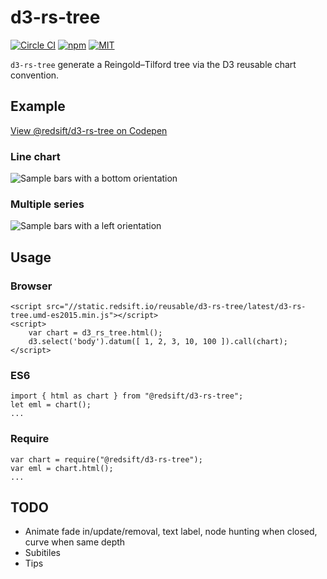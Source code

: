 # d3-rs-tree

[![Circle CI](https://img.shields.io/circleci/project/redsift/d3-rs-tree.svg?style=flat-square)](https://circleci.com/gh/redsift/d3-rs-tree)
[![npm](https://img.shields.io/npm/v/@redsift/d3-rs-tree.svg?style=flat-square)](https://www.npmjs.com/package/@redsift/d3-rs-tree)
[![MIT](https://img.shields.io/badge/license-MIT-blue.svg?style=flat-square)](https://raw.githubusercontent.com/redsift/d3-rs-tree/master/LICENSE)

`d3-rs-tree` generate a Reingold–Tilford tree via the D3 reusable chart convention.

## Example

[View @redsift/d3-rs-tree on Codepen](http://codepen.io/collection/DgkEpa/)

### Line chart

![Sample bars with a bottom orientation](https://bricks.redsift.cloud/reusable/d3-rs-tree.svg?_datum=[1,200,3100,1000]&orientation=bottom)

### Multiple series

![Sample bars with a left orientation](https://bricks.redsift.cloud/reusable/d3-rs-tree.svg?_datum=[[1,2,4],[0,1]])

## Usage

### Browser

    <script src="//static.redsift.io/reusable/d3-rs-tree/latest/d3-rs-tree.umd-es2015.min.js"></script>
    <script>
        var chart = d3_rs_tree.html();
        d3.select('body').datum([ 1, 2, 3, 10, 100 ]).call(chart);
    </script>

### ES6

    import { html as chart } from "@redsift/d3-rs-tree";
    let eml = chart();
    ...

### Require

    var chart = require("@redsift/d3-rs-tree");
    var eml = chart.html();
    ...

## TODO
- Animate fade in/update/removal, text label, node hunting when closed, curve when same depth
- Subitiles
- Tips